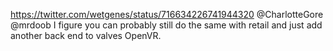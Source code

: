 https://twitter.com/wetgenes/status/716634226741944320 @CharlotteGore @mrdoob I figure you can probably still do the same with retail and just add another back end to valves OpenVR.